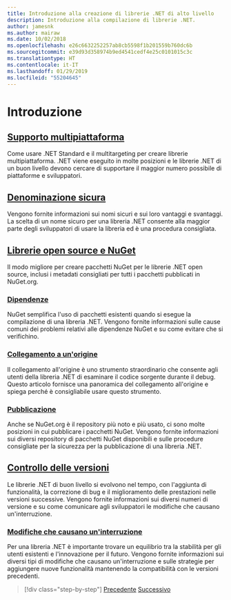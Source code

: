 ```yaml
---
title: Introduzione alla creazione di librerie .NET di alto livello
description: Introduzione alla compilazione di librerie .NET.
author: jamesnk
ms.author: mairaw
ms.date: 10/02/2018
ms.openlocfilehash: e26c6632252257ab8cb5598f1b201559b760dc6b
ms.sourcegitcommit: e39d93d358974b9ed4541cedf4e25c0101015c3c
ms.translationtype: HT
ms.contentlocale: it-IT
ms.lasthandoff: 01/29/2019
ms.locfileid: "55204645"
---
```

# <a name="get-started"></a>Introduzione

## <a name="cross-platform-targetingcross-platform-targetingmd"></a>[Supporto multipiattaforma](./cross-platform-targeting.md)

Come usare .NET Standard e il multitargeting per creare librerie multipiattaforma. .NET viene eseguito in molte posizioni e le librerie .NET di un buon livello devono cercare di supportare il maggior numero possibile di piattaforme e sviluppatori.

## <a name="strong-namingstrong-namingmd"></a>[Denominazione sicura](./strong-naming.md)

Vengono fornite informazioni sui nomi sicuri e sui loro vantaggi e svantaggi. La scelta di un nome sicuro per una libreria .NET consente alla maggior parte degli sviluppatori di usare la libreria ed è una procedura consigliata.

## <a name="nuget-and-open-source-librariesnugetmd"></a>[Librerie open source e NuGet](./nuget.md)

Il modo migliore per creare pacchetti NuGet per le librerie .NET open source, inclusi i metadati consigliati per tutti i pacchetti pubblicati in NuGet.org.

### <a name="dependenciesdependenciesmd"></a>[Dipendenze](./dependencies.md)

NuGet semplifica l'uso di pacchetti esistenti quando si esegue la compilazione di una libreria .NET. Vengono fornite informazioni sulle cause comuni dei problemi relativi alle dipendenze NuGet e su come evitare che si verifichino.

### <a name="source-linksourcelinkmd"></a>[Collegamento a un'origine](./sourcelink.md)

Il collegamento all'origine è uno strumento straordinario che consente agli utenti della libreria .NET di esaminare il codice sorgente durante il debug. Questo articolo fornisce una panoramica del collegamento all'origine e spiega perché è consigliabile usare questo strumento.

### <a name="publishingpublish-nuget-packagemd"></a>[Pubblicazione](./publish-nuget-package.md)

Anche se NuGet.org è il repository più noto e più usato, ci sono molte posizioni in cui pubblicare i pacchetti NuGet. Vengono fornite informazioni sui diversi repository di pacchetti NuGet disponibili e sulle procedure consigliate per la sicurezza per la pubblicazione di una libreria .NET.

## <a name="versioningversioningmd"></a>[Controllo delle versioni](./versioning.md)

Le librerie .NET di buon livello si evolvono nel tempo, con l'aggiunta di funzionalità, la correzione di bug e il miglioramento delle prestazioni nelle versioni successive. Vengono fornite informazioni sui diversi numeri di versione e su come comunicare agli sviluppatori le modifiche che causano un'interruzione.

### <a name="breaking-changesbreaking-changesmd"></a>[Modifiche che causano un'interruzione](./breaking-changes.md)

Per una libreria .NET è importante trovare un equilibrio tra la stabilità per gli utenti esistenti e l'innovazione per il futuro. Vengono fornite informazioni sui diversi tipi di modifiche che causano un'interruzione e sulle strategie per aggiungere nuove funzionalità mantenendo la compatibilità con le versioni precedenti.

>[!div class="step-by-step"]
>[Precedente](index.md)
>[Successivo](cross-platform-targeting.md)